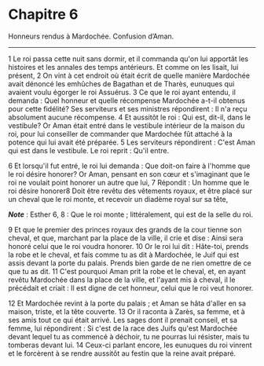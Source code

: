 # Chapitre 6

Honneurs rendus à Mardochée.
Confusion d’Aman.

***

1 Le roi passa cette nuit sans dormir, et il commanda qu'on lui apportât les histoires et les annales des temps antérieurs. Et comme on les lisait, lui présent, 2 On vint à cet endroit où était écrit de quelle manière Mardochée avait dénoncé les emhûches de Bagathan et de Tharès, eunuques qui avaient voulu égorger le roi Assuérus. 3 Ce que le roi ayant entendu, il demanda : Quel honneur et quelle récompense Mardochée a-t-il obtenus pour cette fidélité? Ses serviteurs et ses ministres répondirent : Il n'a reçu absolument aucune récompense. 4 Et aussitôt le roi : Qui est, dit-il, dans le vestibule? Or Aman était entré dans le vestibule intérieur de la maison du roi, pour lui conseiller de commander que Mardochée fût attaché à la potence qui lui avait été préparée. 5 Les serviteurs répondirent : C'est Aman qui est dans le vestibule. Le roi reprit : Qu'il entre.


6 Et lorsqu'il fut entré, le roi lui demanda : Que doit-on faire à l'homme que le roi désire honorer? Or Aman, pensant en son cœur et s'imaginant que le roi ne voulait point honorer un autre que lui, 7 Répondit : Un homme que le roi désire honorer8 Doit être revêtu des vêtements royaux, et être placé sur un cheval que le roi monte, et recevoir un diadème royal sur sa tête,

***Note*** :  Esther 6, 8 : Que le roi monte ; littéralement, qui est de la selle du roi.

9 Et que le premier des princes royaux des grands de la cour tienne son cheval, et que, marchant par la place de la ville, il crie et dise : Ainsi sera honoré celui que le roi voudra honorer. 10 Or le roi lui dit : Hâte-toi, prends la robe et le cheval, et fais comme tu as dit à Mardochée, le Juif qui est assis devant la porte du palais. Prends bien garde de ne rien omettre de ce que tu as dit. 11 C'est pourquoi Aman prit la robe et le cheval, et, en ayant revêtu Mardochée dans la place de la ville, et l'ayant mis à cheval, il le précédait et criait : Il est digne de cet honneur, celui que le roi veut honorer.


12 Et Mardochée revint à la porte du palais ; et Aman se hâta d'aller en sa maison, triste, et la tête couverte. 13 Or il raconta à Zarès, sa femme, et à ses amis tout ce qui était arrivé. Les sages dont il prenait conseil, et sa femme, lui répondirent : Si c'est de la race des Juifs qu'est Mardochée devant lequel tu as commencé à déchoir, tu ne pourras lui résister, mais tu tomberas devant lui. 14 Ceux-ci parlant encore, les eunuques du roi vinrent et le forcèrent à se rendre aussitôt au festin que la reine avait préparé.

